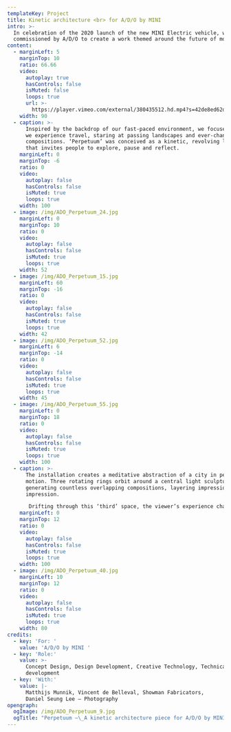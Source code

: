 ```yaml
---
templateKey: Project
title: Kinetic architecture <br> for A/D/O by MINI
intro: >-
  In celebration of the 2020 launch of the new MINI Electric vehicle, we were
  commissioned by A/D/O to create a work themed around the future of mobility.
content:
  - marginLeft: 5
    marginTop: 10
    ratio: 66.66
    video:
      autoplay: true
      hasControls: false
      isMuted: false
      loops: true
      url: >-
        https://player.vimeo.com/external/380435512.hd.mp4?s=42de8ed62d83917a95da30ff6724ba0352fd7798&profile_id=175
    width: 90
  - caption: >-
      Inspired by the backdrop of our fast-paced environment, we focused on how
      we experience travel, staring at passing landscapes and ever-changing
      compositions. ‘Perpetuum’ was conceived as a kinetic, revolving landscape
      that invites people to explore, pause and reflect.
    marginLeft: 0
    marginTop: -6
    ratio: 0
    video:
      autoplay: false
      hasControls: false
      isMuted: true
      loops: true
    width: 100
  - image: /img/ADO_Perpetuum_24.jpg
    marginLeft: 0
    marginTop: 10
    ratio: 0
    video:
      autoplay: false
      hasControls: false
      isMuted: true
      loops: true
    width: 52
  - image: /img/ADO_Perpetuum_15.jpg
    marginLeft: 60
    marginTop: -16
    ratio: 0
    video:
      autoplay: false
      hasControls: false
      isMuted: true
      loops: true
    width: 42
  - image: /img/ADO_Perpetuum_52.jpg
    marginLeft: 6
    marginTop: -14
    ratio: 0
    video:
      autoplay: false
      hasControls: false
      isMuted: true
      loops: true
    width: 45
  - image: /img/ADO_Perpetuum_55.jpg
    marginLeft: 0
    marginTop: 18
    ratio: 0
    video:
      autoplay: false
      hasControls: false
      isMuted: true
      loops: true
    width: 100
  - caption: >-
      The installation creates a meditative abstraction of a city in perpetual
      motion. Three rotating rings orbit around a central light sculpture,
      generating countless overlapping compositions, layering impression over
      impression.

       Drifting through this ‘third’ space, the viewer’s experience changes from moment to moment, enhanced by an ambient patchwork of urban sounds.
    marginLeft: 0
    marginTop: 12
    ratio: 0
    video:
      autoplay: false
      hasControls: false
      isMuted: true
      loops: true
    width: 100
  - image: /img/ADO_Perpetuum_40.jpg
    marginLeft: 10
    marginTop: 12
    ratio: 0
    video:
      autoplay: false
      hasControls: false
      isMuted: true
      loops: true
    width: 80
credits:
  - key: 'For: '
    value: 'A/D/O by MINI '
  - key: 'Role:'
    value: >-
      Concept Design, Design Development, Creative Technology, Technical
      development
  - key: 'With:'
    value: |-
      Matthijs Munnik, Vincent de Belleval, Showman Fabricators, 
      Daniel Seung Lee – Photography
opengraph:
  ogImage: /img/ADO_Perpetuum_9.jpg
  ogTitle: "Perpetuum –\_A kinetic architecture piece for A/D/O by MINI"
---
```

